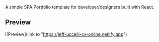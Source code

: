 A simple SPA Portfolio template for developer/designers built with React.

## Preview

![Preview](link to "https://jeff-uccelli-cv-online.netlify.app")
